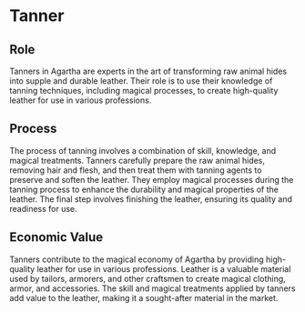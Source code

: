 # Tanner

## Role
Tanners in Agartha are experts in the art of transforming raw animal hides into supple and durable leather. Their role is to use their knowledge of tanning techniques, including magical processes, to create high-quality leather for use in various professions.

## Process
The process of tanning involves a combination of skill, knowledge, and magical treatments. Tanners carefully prepare the raw animal hides, removing hair and flesh, and then treat them with tanning agents to preserve and soften the leather. They employ magical processes during the tanning process to enhance the durability and magical properties of the leather. The final step involves finishing the leather, ensuring its quality and readiness for use.

## Economic Value
Tanners contribute to the magical economy of Agartha by providing high-quality leather for use in various professions. Leather is a valuable material used by tailors, armorers, and other craftsmen to create magical clothing, armor, and accessories. The skill and magical treatments applied by tanners add value to the leather, making it a sought-after material in the market.
